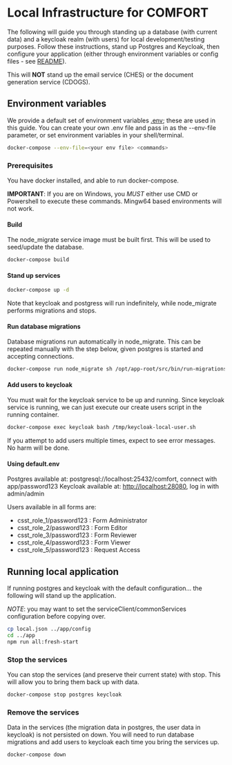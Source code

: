 # Local Infrastructure for COMFORT

The following will guide you through standing up a database (with current data) and a keycloak realm (with users) for local development/testing purposes.
Follow these instructions, stand up Postgres and Keycloak, then configure your application (either through environment variables or config files - see [README](../app/README.md)).

This will **NOT** stand up the email service (CHES) or the document generation service (CDOGS).

## Environment variables

We provide a default set of environment variables [.env](.env); these are used in this guide.
You can create your own .env file and pass in as the --env-file parameter, or set environment variables in your shell/terminal.

```sh
docker-compose --env-file=<your env file> <commands>
```

### Prerequisites

You have docker installed, and able to run docker-compose.

**IMPORTANT**: If you are on Windows, you _MUST_ either use CMD or Powershell to execute these commands. Mingw64 based environments will not work.

#### Build

The node_migrate service image must be built first. This will be used to seed/update the database.

```sh
docker-compose build
```

#### Stand up services

```sh
docker-compose up -d
```
Note that keycloak and postgress will run indefinitely, while node_migrate performs migrations and stops.

#### Run database migrations

Database migrations run automatically in node_migrate.  This can be repeated manually with the step below, given postgres is started and accepting connections.

```sh
docker-compose run node_migrate sh /opt/app-root/src/bin/run-migrations.sh
```

#### Add users to keycloak

You must wait for the keycloak service to be up and running.  Since keycloak service is running, we can just execute our create users script in the running container.

```sh
docker-compose exec keycloak bash /tmp/keycloak-local-user.sh
```

If you attempt to add users multiple times, expect to see error messages.  No harm will be done.

#### Using default.env

Postgres available at: postgresql://localhost:25432/comfort, connect with app/password123
Keycloak available at: <http://localhost:28080>, log in with admin/admin

Users available in all forms are:

- csst_role_1/password123 : Form Administrator
- csst_role_2/password123 : Form Editor
- csst_role_3/password123 : Form Reviewer
- csst_role_4/password123 : Form Viewer
- csst_role_5/password123 : Request Access

## Running local application

If running postgres and keycloak with the default configuration... the following will stand up the application.

_NOTE_: you may want to set the serviceClient/commonServices configuration before copying over.

```sh
cp local.json ../app/config
cd ../app
npm run all:fresh-start
```

### Stop the services

You can stop the services (and preserve their current state) with stop.  This will allow you to bring them back up with data.

```sh
docker-compose stop postgres keycloak
```

### Remove the services

Data in the services (the migration data in postgres, the user data in keycloak) is not persisted on down.  You will need to run database migrations and add users to keycloak each time you bring the services up.

```sh
docker-compose down
```
